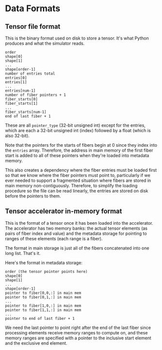 # Data Formats

## Tensor file format

This is the binary format used on disk to store a tensor. It's what Python produces and what the simulator reads.

```
order
shape[0]
shape[1]
...
shape[order-1]
number of entries total
entries[0]
entries[1]
...
entries[num-1]
number of fiber pointers + 1
fiber_starts[0]
fiber_starts[1]
...
fiber_starts[num-1]
end of last fiber + 1
```

These are all `pointer_type` (32-bit unsigned int) except for the entries, which are each a 32-bit unsigned int (index) followed by a float (which is also 32-bit).

Note that the pointers for the starts of fibers begin at 0 since they index into the `entries` array. Therefore, the address in main memory of the first fiber start is added to all of these pointers when they're loaded into metadata memory.

This also creates a dependency where the fiber entries must be loaded first so that we know where the fiber pointers must point to, particularly if we ever needed to support a fragmented situation where fibers are stored in main memory non-contiguously. Therefore, to simplify the loading procedure so the file can be read linearly, the entries are stored on disk before the pointers to them.

## Tensor accelerator in-memory format

This is the format of a tensor once it has been loaded into the accelerator. The accelerator has two memory banks: the actual tensor elements (as pairs of fiber index and value) and the metadata storage for pointing to ranges of these elements (each range is a fiber).

The format in main storage is just all of the fibers concatenated into one long list. That's it.

Here's the format in metadata storage:

```
order (the tensor pointer points here)
shape[0]
shape[1]
...
shape[order-1]
pointer to fiber[0,0,:] in main mem
pointer to fiber[0,1,:] in main mem
...
pointer to fiber[1,0,:] in main mem
pointer to fiber[1,1,:] in main mem
...
pointer to end of last fiber + 1
```

We need the last pointer to point right after the end of the last fiber since processing elements receive memory ranges to compute on, and these memory ranges are specified with a pointer to the inclusive start element and the exclusive end element.
